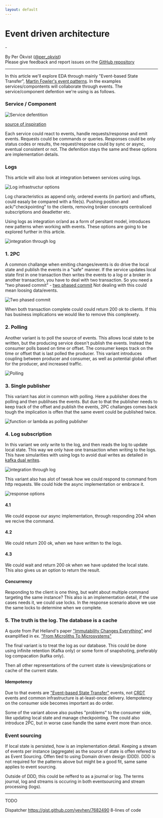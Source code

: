 ```yaml
---
layout: default
---
```


# Event driven architecture

<em class="sub-heading">-</em>

By Per Ökvist ([@per_okvist](https://twitter.com/per_okvist/))<br/>
Please give feedback and report issues on the [GitHub repository](https://github.com/perokvist/event-driven-architecture/)

---

In this article we'll explore EDA through mainly "Event-based State Transfer", [Martin Fowler's event patterns](https://martinfowler.com/videos.html#many-meanings-event).
In the examples services/compontents will collaborate through events. The service/component defention we're using is as follows.

### Service / Component

![Service defentition](assets/service.png)

[source of inspiration](http://media.abdullin.com/blog/2015/2015-03-18-edd-eBay-Barcelona.pdf#page=23)

Each service could react to events, handle requests/response and emit events.
Requests could be commands or queries. Responses could be only status codes or results, the request/response could by sync or async, eventual consistent or not. The defenition stays the same and these options are implementation details.

### Logs

This article will also look at integration between services using logs.

![Log infrastructur options](assets/logs.png)

Log characteristics as append only, ordered events (in partion) and offsets, could easaly be compared with a file(s). Pushing position and ack/"checkpointing" to the clients, removing broker concepts centraliced subscriptions and deadletter etc.

Using logs as integration or/and as a form of persitant model, introduces new patterns when working with events. These options are going to be explored further in this article.


![integration through log](assets/service_log_integration.png)

### 1. 2PC

A common challange when emiting changes/events is do drive the local state and publish the events in a "safe" manner. If the service updates local state first in one transaction then writes the events to a log or a broker in another transaction, you have to deal with two transaction. So you need a "two phased commit" - [two phased commit](https://en.wikipedia.org/wiki/Two-phase_commit_protocol)
Not dealing with this could mean loosing data/events.


![Two phased commit](assets/2pc.png)

When both transaction complete could could return 200 ok to clients.
If this has business implications we would like to remove this complexety.

### 2. Polling

Another variant is to poll the source of events. This allows local state to be written, but the producing service doesn't publish the events. Instead the consumer polls based on time or offset. The consumer keeps track on the time or offset that is last polled the producer.
This variant introduces coupling between producer and consumer, as well as potential global offset for the producer, and increased traffic.


![Polling](assets/polling.png)

### 3. Single publisher

This variant has alot in common with polling. Here a publisher does the polling and then publihses the events. But due to that the publisher needs to keep track of the offset and publish the events, 2PC challanges comes back tough the implication is offen that the same event could be published twice.


![function or lambda as polling publisher](assets/publisher.png)

### 4. Log subscription

In this variant we only write to the log, and then reads the log to update local state. This way we only have one transaction when writing to the logs.
This have simularities with using logs to avoid dual writes as detailed in [kafka dual writes](https://www.confluent.io/blog/using-logs-to-build-a-solid-data-infrastructure-or-why-dual-writes-are-a-bad-idea/).


![integration through log](assets/service_log_integration.png)

This variant also has alot of tweak how we could respond to command from http requests. We could hide the async implementation or embrace it.


![response options](assets/response_options.png)

#### 4.1 
We could expose our async implementation, through responding 204 when we recive the command.
#### 4.2
We could return 200 ok, when we have written to the logs.
#### 4.3 
We could wait and return 200 ok when we have updated the local state. This also gives us an option to return the result.

#### Concurrency
Responding to the client is one thing, but waht about multiple command targeting the same instance? This also is an implementation detail, if the use cases needs it, we could use locks. In the response scenario above we use the same locks to determine when we complete.

### 5. The truth is the log. The database is a cache

A quote from Pat Helland's paper ["Immutability Changes Everything"](http://cidrdb.org/cidr2015/Papers/CIDR15_Paper16.pdf) and examplified in ex. ["From Microliths To Microsystems"](https://www.slideshare.net/jboner/from-microliths-to-microsystems)

The final variant is to treat the log as our database. This could be done using infinite retention (Kafka only) or some form of snapshoting, preferably log compacation (kafka only).

Then all other representations of the current state is views/projcations or cache of the current state.

#### Idempotency

Due to that events are ["Event-based State Transfer"](https://martinfowler.com/videos.html#many-meanings-event) events, not [CRDT](https://en.wikipedia.org/wiki/Conflict-free_replicated_data_type) events and common infrastructure is at-least-once delivery. Idempotency on the consumer side becomes important as do order.

Some of the variant above also pushes "problems" to the consumer side, like updating local state and manage checkpointing. The could also introduce 2PC, but in worse case handle the same event more than once.

### Event sourcing

If local state is persisted, how is an implementation detail. Keeping a stream of events per instance (aggregate) as the source of state is offen refered to as Event Sourcing. Offen tied to using Domain driven design (DDD). DDD is not required for the patterns above but might be a good fit, same same applies to event sourcing.

Outside of DDD, this could be refferd to as a journal or log. The terms journal, log and streams is occuring in both eventsourcing and stream processing (logs).

----
TODO

Dispatcher
https://gist.github.com/yevhen/7682490
8-lines of code

